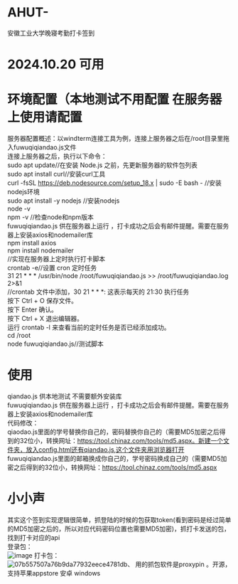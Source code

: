 # AHUT-
安徽工业大学晚寝考勤打卡签到
# 2024.10.20 可用 
# 环境配置（本地测试不用配置 在服务器上使用请配置
服务器配置概述：以windterm连接工具为例，连接上服务器之后在/root目录里拖入fuwuqiqiandao.js文件  
连接上服务器之后，执行以下命令：  
sudo apt update//在安装 Node.js 之前，先更新服务器的软件包列表  
sudo apt install curl//安装curl工具  
curl -fsSL https://deb.nodesource.com/setup_18.x | sudo -E bash - //安装nodejs环境  
sudo apt install -y nodejs //安装nodejs  
node -v  
npm -v //检查node和npm版本  
fuwuqiqiandao.js 供在服务器上运行 ，打卡成功之后会有邮件提醒。需要在服务器上安装axios和nodemailer库  
npm install axios  
npm install nodemailer  
//实现在服务器上定时执行打卡脚本  
crontab -e//设置 cron 定时任务   
31 21 * * * /usr/bin/node /root/fuwuqiqiandao.js >> /root/fuwuqiqiandao.log 2>&1   
//crontab 文件中添加，30 21 * * *: 这表示每天的 21:30 执行任务  
按下 Ctrl + O 保存文件。  
按下 Enter 确认。  
按下 Ctrl + X 退出编辑器。  
运行 crontab -l 来查看当前的定时任务是否已经添加成功。  
cd /root  
node fuwuqiqiandao.js//测试脚本  

# 使用
qiandao.js 供本地测试 不需要额外安装库  
fuwuqiqiandao.js 供在服务器上运行 ，打卡成功之后会有邮件提醒。需要在服务器上安装axios和nodemailer库  
代码修改：  
qiaodao.js里面的学号替换你自己的，密码替换你自己的（需要MD5加密之后得到的32位小，转换网址：https://tool.chinaz.com/tools/md5.aspx。新建一个文件夹，放入config.html还有qiandao.js,这个文件夹用浏览器打开  
fuwuqiqiandao.js里面的邮箱换成你自己的，学号密码换成自己的（需要MD5加密之后得到的32位小，转换网址：https://tool.chinaz.com/tools/md5.aspx  
# 小小声
其实这个签到实现逻辑很简单，抓登陆的时候的包获取token(看到密码是经过简单的MD5加密之后的，所以对应代码密码位置也需要MD5加密)，抓打卡发送的包，找到打卡对应的api  
登录包：  
![image](https://github.com/user-attachments/assets/1e3149ea-ec76-4088-b319-6d49ab4de9fd)
打卡包：  
![07b557507a76b9da77932eece4781db](https://github.com/user-attachments/assets/e8a133f4-156d-44de-b34d-97946a2963b1)、
用的抓包软件是proxypin 。开源，支持苹果appstore 安卓 windows





